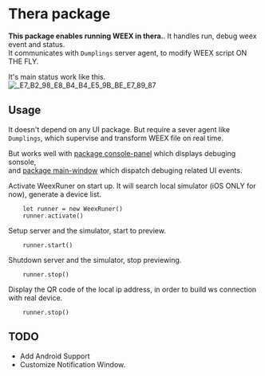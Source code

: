 # Thera package

**This package enables running WEEX in thera.**. It handles run, debug weex event and status.   
It communicates with `Dumplings` server agent, to modify WEEX script ON THE FLY.

It's main status work like this.  
![_E7_B2_98_E8_B4_B4_E5_9B_BE_E7_89_87](http://git.cn-hangzhou.oss.aliyun-inc.com/uploads/project-falcon/Thera/8271fd7ee055e9f0ab7f0831b65a0546/%E7%B2%98%E8%B4%B4%E5%9B%BE%E7%89%87.png)

## Usage

It doesn't depend on any UI package.  But require a sever agent like `Dumplings`, which supervise and transform WEEX file on real time.

But works well with [package console-panel](http://gitlab.alibaba-inc.com/xiaoshu.wb/console-panel) which displays debuging sonsole,   
and [package main-window](http://gitlab.alibaba-inc.com/xiaoshu.wb/mainwindow) which dispatch debuging related UI events.

Activate WeexRuner on start up. It will search local simulator (iOS ONLY for now), generate a device list.

```
    let runner = new WeexRuner()
    runner.activate()
```

Setup server and the simulator, start to preview.

```
    runner.start()
```

Shutdown server and the simulator, stop previewing.

```
    runner.stop()
```

Display the QR code of the local ip address, in order to build ws connection with real device.

```
    runner.stop()
```



## TODO

* Add Android Support
* Customize Notification Window.

